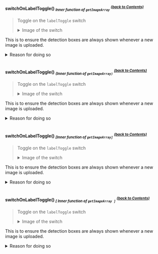 #### switchOnLabelToggle() <sub><i>Inner function of <code>getImageArray</code></i></sub> <sup>[_(back to Contents)_](#Table-of-Contents)</sup>
> Toggle on the `labelToggle` switch <details><summary>Image of the switch</summary><blockquote><img src='readmeAssets/switchOnLabelToggle_switch.png' width='200'></blockquote></details>

This is to ensure the detection boxes are always shown whenever a new image is uploaded.
<details>
  <summary>Reason for doing so</summary>
  <blockquote>
    Else the user might toggle-off the boxes, send a new image and wonder why there are no boxes <i>(when in reality, it's because the boxes' visibilities are toggled off)</i>
  </blockquote>
</details>

<br>

#### switchOnLabelToggle() <sub><i>(Inner function of <code>getImageArray)</code></i></sub> <sup>[_(back to Contents)_](#Table-of-Contents)</sup>
> Toggle on the `labelToggle` switch <details><summary>Image of the switch</summary><blockquote><img src='readmeAssets/switchOnLabelToggle_switch.png' width='200'></blockquote></details>

This is to ensure the detection boxes are always shown whenever a new image is uploaded.
<details>
  <summary>Reason for doing so</summary>
  <blockquote>
    Else the user might toggle-off the boxes, send a new image and wonder why there are no boxes <i>(when in reality, it's because the boxes' visibilities are toggled off)</i>
  </blockquote>
</details>

<br>

#### switchOnLabelToggle() <sub><i>[Inner function of <code>getImageArray]</code></i></sub> <sup>[_(back to Contents)_](#Table-of-Contents)</sup>
> Toggle on the `labelToggle` switch <details><summary>Image of the switch</summary><blockquote><img src='readmeAssets/switchOnLabelToggle_switch.png' width='200'></blockquote></details>

This is to ensure the detection boxes are always shown whenever a new image is uploaded.
<details>
  <summary>Reason for doing so</summary>
  <blockquote>
    Else the user might toggle-off the boxes, send a new image and wonder why there are no boxes <i>(when in reality, it's because the boxes' visibilities are toggled off)</i>
  </blockquote>
</details>

<br>

#### switchOnLabelToggle() <sub><i>[ Inner function of <code>getImageArray ]</code></i></sub> <sup>[_(back to Contents)_](#Table-of-Contents)</sup>
> Toggle on the `labelToggle` switch <details><summary>Image of the switch</summary><blockquote><img src='readmeAssets/switchOnLabelToggle_switch.png' width='200'></blockquote></details>

This is to ensure the detection boxes are always shown whenever a new image is uploaded.
<details>
  <summary>Reason for doing so</summary>
  <blockquote>
    Else the user might toggle-off the boxes, send a new image and wonder why there are no boxes <i>(when in reality, it's because the boxes' visibilities are toggled off)</i>
  </blockquote>
</details>

<br>
